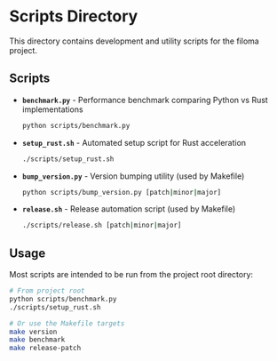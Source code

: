 # Scripts Directory

This directory contains development and utility scripts for the filoma project.

## Scripts

- **`benchmark.py`** - Performance benchmark comparing Python vs Rust implementations
  ```bash
  python scripts/benchmark.py
  ```

- **`setup_rust.sh`** - Automated setup script for Rust acceleration
  ```bash
  ./scripts/setup_rust.sh
  ```

- **`bump_version.py`** - Version bumping utility (used by Makefile)
  ```bash
  python scripts/bump_version.py [patch|minor|major]
  ```

- **`release.sh`** - Release automation script (used by Makefile)
  ```bash
  ./scripts/release.sh [patch|minor|major]
  ```

## Usage

Most scripts are intended to be run from the project root directory:

```bash
# From project root
python scripts/benchmark.py
./scripts/setup_rust.sh

# Or use the Makefile targets
make version
make benchmark
make release-patch
```
